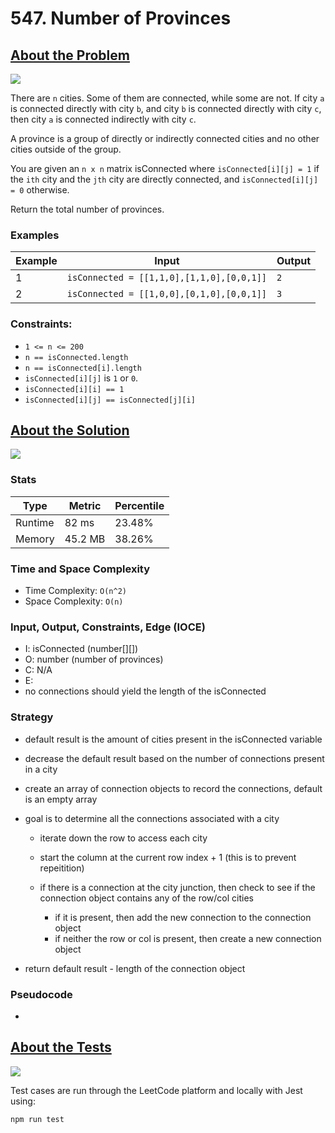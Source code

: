 # 547. Number of Provinces

## <a href='https://leetcode.com/problems/number-of-provinces/'>About the Problem</a>

<img src='https://img.shields.io/badge/LeetCode-FFA116.svg?style=for-the-badge&logo=LeetCode&logoColor=white' />

There are `n` cities. Some of them are connected, while some are not. If city `a` is connected directly with city `b`, and city `b` is connected directly with city `c`, then city `a` is connected indirectly with city `c`.

A province is a group of directly or indirectly connected cities and no other cities outside of the group.

You are given an `n x n` matrix isConnected where `isConnected[i][j] = 1` if the `ith` city and the `jth` city are directly connected, and `isConnected[i][j] = 0` otherwise.

Return the total number of provinces.

### Examples

| Example| Input | Output |
| --- | --- | --- |
| 1 | `isConnected = [[1,1,0],[1,1,0],[0,0,1]]` | `2` |
| 2 | `isConnected = [[1,0,0],[0,1,0],[0,0,1]]` | `3` |

### Constraints:

- `1 <= n <= 200`
- `n == isConnected.length`
- `n == isConnected[i].length`
- `isConnected[i][j]` is `1` or `0`.
- `isConnected[i][i] == 1`
- `isConnected[i][j] == isConnected[j][i]`

## <a href='./findCircleNum.js'>About the Solution</a>

<img src='https://img.shields.io/badge/JavaScript-F7DF1E.svg?style=for-the-badge&logo=JavaScript&logoColor=black' />

### Stats
| Type | Metric | Percentile |
| --- | --- | --- |
| Runtime | 82 ms | 23.48% |
| Memory | 45.2 MB | 38.26% |

### Time and Space Complexity
 - Time Complexity: `O(n^2)`
 - Space Complexity: `O(n)`

### Input, Output, Constraints, Edge (IOCE)

 - I: isConnected (number[][])
 - O: number (number of provinces)
 - C: N/A
 - E:
  - no connections should yield the length of the isConnected

### Strategy
- default result is the amount of cities present in the isConnected variable
- decrease the default result based on the number of connections present in a city

- create an array of connection objects to record the connections, default is an empty array
- goal is to determine all the connections associated with a city
  - iterate down the row to access each city
  - start the column at the current row index + 1 (this is to prevent repeitition)

  - if there is a connection at the city junction, then check to see if the connection object contains any of the row/col cities
    - if it is present, then add the new connection to the connection object
    - if neither the row or col is present, then create a new connection object

- return default result - length of the connection object

### Pseudocode
-

## <a href='./findCircleNum.test.js'>About the Tests</a>

<img src='https://img.shields.io/badge/Jest-C21325.svg?style=for-the-badge&logo=Jest&logoColor=white' />

Test cases are run through the LeetCode platform and locally with Jest using:
```
npm run test
```